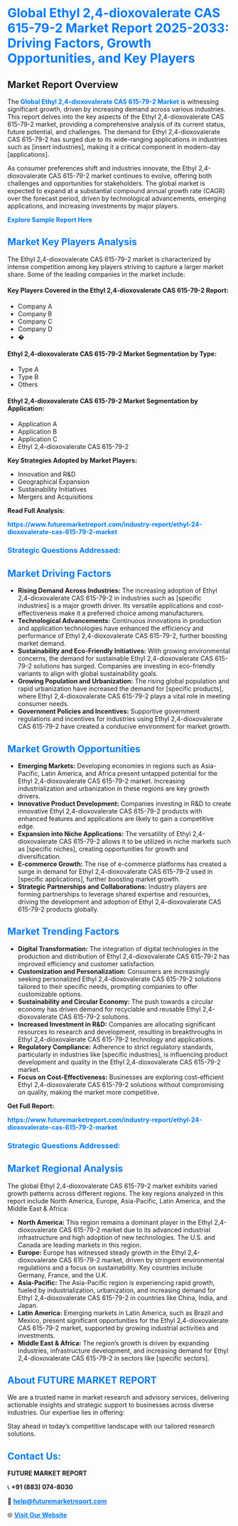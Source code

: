 <h1 style="color: #007BFF;">Global Ethyl 2,4-dioxovalerate CAS 615-79-2 Market Report 2025-2033: Driving Factors, Growth Opportunities, and Key Players</h1>

<section id="overview">
<h2>Market Report Overview</h2>
<p>The <a href="https://www.futuremarketreport.com/industry-report/ethyl-24-dioxovalerate-cas-615-79-2-market" style="color: #007BFF; text-decoration: none;"><strong>Global Ethyl 2,4-dioxovalerate CAS 615-79-2 Market</strong></a> is witnessing significant growth, driven by increasing demand across various industries. This report delves into the key aspects of the Ethyl 2,4-dioxovalerate CAS 615-79-2 market, providing a comprehensive analysis of its current status, future potential, and challenges. The demand for Ethyl 2,4-dioxovalerate CAS 615-79-2 has surged due to its wide-ranging applications in industries such as [insert industries], making it a critical component in modern-day [applications].</p>
<p>As consumer preferences shift and industries innovate, the Ethyl 2,4-dioxovalerate CAS 615-79-2 market continues to evolve, offering both challenges and opportunities for stakeholders. The global market is expected to expand at a substantial compound annual growth rate (CAGR) over the forecast period, driven by technological advancements, emerging applications, and increasing investments by major players.</p>
</section>

<section id="overview">
<p><a href="https://www.futuremarketreport.com/request-sample/reportId=111274" style="color: #007BFF; text-decoration: none;"><strong>Explore Sample Report Here</strong></a></p>
</section>

<section id="key-players">
<h2 style="color: #007BFF;">Market Key Players Analysis</h2>
<p>The Ethyl 2,4-dioxovalerate CAS 615-79-2 market is characterized by intense competition among key players striving to capture a larger market share. Some of the leading companies in the market include:</p>
<h4>Key Players Covered in the Ethyl 2,4-dioxovalerate CAS 615-79-2 Report:</h4>
<ul><li>Company A</li><li>Company B</li><li>Company C</li><li>Company D</li><li>�</li></ul>
<h4>Ethyl 2,4-dioxovalerate CAS 615-79-2 Market Segmentation by Type:</h4>
<ul><li>Type A</li><li>Type B</li><li>Others</li></ul>

<h4>Ethyl 2,4-dioxovalerate CAS 615-79-2 Market Segmentation by Application:</h4>
<ul><li>Application A</li><li>Application B</li><li>Application C</li><li>Ethyl 2,4-dioxovalerate CAS 615-79-2</li></ul>
<p><strong>Key Strategies Adopted by Market Players:</strong></p>
<ul>
<li>Innovation and R&D</li>
<li>Geographical Expansion</li>
<li>Sustainability Initiatives</li>
<li>Mergers and Acquisitions</li>
</ul>
</section>

<section>
<p><strong>Read Full Analysis: </strong></p><a href="https://www.futuremarketreport.com/industry-report/ethyl-24-dioxovalerate-cas-615-79-2-market" style="color: #007BFF; text-decoration: none;"><strong>https://www.futuremarketreport.com/industry-report/ethyl-24-dioxovalerate-cas-615-79-2-market</strong></a>
<h3 style="color: #007BFF;">Strategic Questions Addressed:</h3>
</section>

<section id="driving-factors">
<h2 style="color: #007BFF;">Market Driving Factors</h2>
<ul>
<li><strong>Rising Demand Across Industries:</strong> The increasing adoption of Ethyl 2,4-dioxovalerate CAS 615-79-2 in industries such as [specific industries] is a major growth driver. Its versatile applications and cost-effectiveness make it a preferred choice among manufacturers.</li>
<li><strong>Technological Advancements:</strong> Continuous innovations in production and application technologies have enhanced the efficiency and performance of Ethyl 2,4-dioxovalerate CAS 615-79-2, further boosting market demand.</li>
<li><strong>Sustainability and Eco-Friendly Initiatives:</strong> With growing environmental concerns, the demand for sustainable Ethyl 2,4-dioxovalerate CAS 615-79-2 solutions has surged. Companies are investing in eco-friendly variants to align with global sustainability goals.</li>
<li><strong>Growing Population and Urbanization:</strong> The rising global population and rapid urbanization have increased the demand for [specific products], where Ethyl 2,4-dioxovalerate CAS 615-79-2 plays a vital role in meeting consumer needs.</li>
<li><strong>Government Policies and Incentives:</strong> Supportive government regulations and incentives for industries using Ethyl 2,4-dioxovalerate CAS 615-79-2 have created a conducive environment for market growth.</li>
</ul>
</section>

<section id="growth-opportunities">
<h2 style="color: #007BFF;">Market Growth Opportunities</h2>
<ul>
<li><strong>Emerging Markets:</strong> Developing economies in regions such as Asia-Pacific, Latin America, and Africa present untapped potential for the Ethyl 2,4-dioxovalerate CAS 615-79-2 market. Increasing industrialization and urbanization in these regions are key growth drivers.</li>
<li><strong>Innovative Product Development:</strong> Companies investing in R&D to create innovative Ethyl 2,4-dioxovalerate CAS 615-79-2 products with enhanced features and applications are likely to gain a competitive edge.</li>
<li><strong>Expansion into Niche Applications:</strong> The versatility of Ethyl 2,4-dioxovalerate CAS 615-79-2 allows it to be utilized in niche markets such as [specific niches], creating opportunities for growth and diversification.</li>
<li><strong>E-commerce Growth:</strong> The rise of e-commerce platforms has created a surge in demand for Ethyl 2,4-dioxovalerate CAS 615-79-2 used in [specific applications], further boosting market growth.</li>
<li><strong>Strategic Partnerships and Collaborations:</strong> Industry players are forming partnerships to leverage shared expertise and resources, driving the development and adoption of Ethyl 2,4-dioxovalerate CAS 615-79-2 products globally.</li>
</ul>
</section>

<section id="trending-factors">
<h2 style="color: #007BFF;">Market Trending Factors</h2>
<ul>
<li><strong>Digital Transformation:</strong> The integration of digital technologies in the production and distribution of Ethyl 2,4-dioxovalerate CAS 615-79-2 has improved efficiency and customer satisfaction.</li>
<li><strong>Customization and Personalization:</strong> Consumers are increasingly seeking personalized Ethyl 2,4-dioxovalerate CAS 615-79-2 solutions tailored to their specific needs, prompting companies to offer customizable options.</li>
<li><strong>Sustainability and Circular Economy:</strong> The push towards a circular economy has driven demand for recyclable and reusable Ethyl 2,4-dioxovalerate CAS 615-79-2 solutions.</li>
<li><strong>Increased Investment in R&D:</strong> Companies are allocating significant resources to research and development, resulting in breakthroughs in Ethyl 2,4-dioxovalerate CAS 615-79-2 technology and applications.</li>
<li><strong>Regulatory Compliance:</strong> Adherence to strict regulatory standards, particularly in industries like [specific industries], is influencing product development and quality in the Ethyl 2,4-dioxovalerate CAS 615-79-2 market.</li>
<li><strong>Focus on Cost-Effectiveness:</strong> Businesses are exploring cost-efficient Ethyl 2,4-dioxovalerate CAS 615-79-2 solutions without compromising on quality, making the market more competitive.</li>
</ul>
</section>

<section>
<p><strong>Get Full Report: </strong></p><a href="https://www.futuremarketreport.com/industry-report/ethyl-24-dioxovalerate-cas-615-79-2-market" style="color: #007BFF; text-decoration: none;"><strong>https://www.futuremarketreport.com/industry-report/ethyl-24-dioxovalerate-cas-615-79-2-market</strong></a>
<h3 style="color: #007BFF;">Strategic Questions Addressed:</h3>
</section>


<section id="regional-analysis">
<h2 style="color: #007BFF;">Market Regional Analysis</h2>
<p>The global Ethyl 2,4-dioxovalerate CAS 615-79-2 market exhibits varied growth patterns across different regions. The key regions analyzed in this report include North America, Europe, Asia-Pacific, Latin America, and the Middle East & Africa:</p>
<ul>
<li><strong>North America:</strong> This region remains a dominant player in the Ethyl 2,4-dioxovalerate CAS 615-79-2 market due to its advanced industrial infrastructure and high adoption of new technologies. The U.S. and Canada are leading markets in this region.</li>
<li><strong>Europe:</strong> Europe has witnessed steady growth in the Ethyl 2,4-dioxovalerate CAS 615-79-2 market, driven by stringent environmental regulations and a focus on sustainability. Key countries include Germany, France, and the U.K.</li>
<li><strong>Asia-Pacific:</strong> The Asia-Pacific region is experiencing rapid growth, fueled by industrialization, urbanization, and increasing demand for Ethyl 2,4-dioxovalerate CAS 615-79-2 in countries like China, India, and Japan.</li>
<li><strong>Latin America:</strong> Emerging markets in Latin America, such as Brazil and Mexico, present significant opportunities for the Ethyl 2,4-dioxovalerate CAS 615-79-2 market, supported by growing industrial activities and investments.</li>
<li><strong>Middle East & Africa:</strong> The region’s growth is driven by expanding industries, infrastructure development, and increasing demand for Ethyl 2,4-dioxovalerate CAS 615-79-2 in sectors like [specific sectors].</li>
</ul>
</section>

<footer>
<h2 style="color: #007BFF;">About FUTURE MARKET REPORT</h2>
<p>We are a trusted name in market research and advisory services, delivering actionable insights and strategic support to businesses across diverse industries. Our expertise lies in offering:</p>

<p>Stay ahead in today’s competitive landscape with our tailored research solutions.</p>

<h2 style="color: #007BFF;">Contact Us:</h2>
<p><strong>FUTURE MARKET REPORT</strong></p>
<p>📞 <strong>+91 (883) 074-8030</strong></p>
<p>📧 <strong><a href="mailto:help@futuremarketreport.com" style="color: #007BFF;">help@futuremarketreport.com</a></strong></p>
<p>🌐 <strong><a href="https://www.futuremarketreport.com/" style="color: #007BFF;">Visit Our Website</a></strong></p>
</footer>